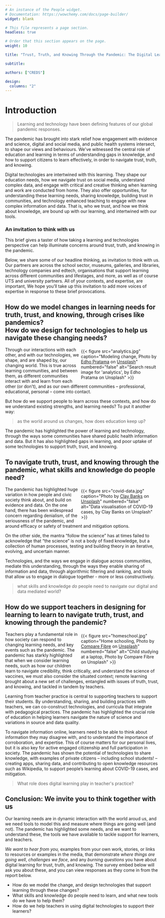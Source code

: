 ```yaml
---
# An instance of the People widget.
# Documentation: https://wowchemy.com/docs/page-builder/
widget: blank

# This file represents a page section.
headless: true

# Order that this section appears on the page.
weight: 10

title: "Trust, Truth, and Knowing Through the Pandemic: The Digital Learning Challenge"

subtitle:

authors: ["CREDS"]

design:
  columns: "2"
---
```


# Introduction

> Learning and technology have been defining features of our global pandemic responses. 

The pandemic has brought into stark relief how engagement with evidence and science, digital and social media, and public health systems intersect, to shape our views and behaviours. We've witnessed the central role of education and learning in terms of understanding gaps in knowledge, and how to support citizens to learn effectively, in order to navigate trust, truth, and knowing.  

Digital technologies are intertwined with this learning. They shape our education needs, how we navigate trust on social media, understand complex data, and engage with critical and creative thinking when learning and work are conducted from home. They also offer opportunities, for understanding these learning needs, sharing knowledge, building trust in communities, and technology enhanced teaching to engage with new complex information and data. That is, who we trust, and how we think about knowledge, are bound up with our learning, and intertwined with our tools.  

### An invitation to think with us
This brief gives a taster of how taking a learning and technologies perspective can help illuminate concerns around trust, truth, and knowing in the pandemic.  

Below, we share some of our headline thinking, as invitation to think with us. Our partners are across the school sector, museums, galleries, and libraries, technology companies and edtech, organisations that support learning across different communities and lifestages, and more, as well as of course UTS and university partners. All of your contexts, and expertise, are important, We hope you’ll take up this invitation to add more voices of expertise in response to these brief provocations.  

## How do we model changes in learning needs for truth, trust, and knowing, through crises like pandemics? <br> How do we design for technologies to help us navigate these changing needs? 
<div style= "float:right;margin:5px;width:50%;">{{< figure src="analytics.jpg" caption="Modeling change, Photo by <a href='https://unsplash.com/@edhoradic?utm_source=unsplash&utm_medium=referral&utm_content=creditCopyText'>Edho Pratama</a> on <a href='https://unsplash.com/?utm_source=unsplash&utm_medium=referral&utm_content=creditCopyText'>Unsplash</a>" numbered="false" alt="Search result image for 'analytics', by Edho Pratama on Unsplash" >}}</div>

Through our interactions with each other, and with our technologies, we shape, and are shaped by, our changing world. This is true across learning communities, and between them, as different communities interact with and learn from each other (or don’t), and as our own different communities – professional, educational, personal – come into contact. 

But how do we support people to learn across these contexts, and how do we understand existing strengths, and learning needs? To put it another way:
> as the world around us changes, how does education keep up?  

The pandemic has highlighted the power of learning and technology, through the ways some communities have shared public health information and data. But it has also highlighted gaps in learning, and poor uptake of some technologies to support truth, trust, and knowing.  

## To navigate truth, trust, and knowing through the pandemic, what skills and knowledge do people need?  
<div style= "float:right;margin:5px;width:50%;">{{< figure src="covid-data.jpg" caption="Photo by <a href='https://unsplash.com/@claybanks?utm_source=unsplash&utm_medium=referral&utm_content=creditCopyText'>Clay Banks</a> on <a href='https://unsplash.com/photos/_Jb1TF3kvsA?utm_source=unsplash&utm_medium=referral&utm_content=creditCopyText'>Unsplash</a>" numbered="false" alt="Data visualisation of COVID-19 cases, by Clay Banks on Unsplash" >}}</div>


The pandemic has highlighted huge variation in how people and civic society think about, and build on evidence and data. On the one hand, there has been widespread concern regarding denialism, of the seriousness of the pandemic, and around efficacy or safety of treatment and mitigation options. 

On the other side, the mantra “follow the science” has at times failed to acknowledge that “the science” is not a body of fixed knowledge, but a collection of human processes, testing and building theory in an iterative, evolving, and uncertain manner. 

Technologies, and the ways we engage in dialogue across communities, mediate this understanding, through the ways they enable sharing of information and data, through algorithmic filtering and ranking, and tools that allow us to engage in dialogue together - more or less constructively.
> what skills and knowledge _do_ people need to navigate our digital and data mediated world?

## How do we support teachers in designing for learning to learn to navigate truth, trust, and knowing through the pandemic?  

<div style= "float:right;margin:5px;width:50%;">{{< figure src="homeschool.jpg" caption="Home schooling, Photo by <a href='https://unsplash.com/@comparefibre?utm_source=unsplash&utm_medium=referral&utm_content=creditCopyText'>Compare Fibre</a> on <a href='https://unsplash.com/s/photos/mobile-learning?utm_source=unsplash&utm_medium=referral&utm_content=creditCopyText'>Unsplash</a>" numbered="false" alt="Child studying at a laptop, Photo by Compare Fibre on Unsplash" >}}</div>


Teachers play a fundamental role in how society can respond to changing learning needs, and key events such as the pandemic. The pandemic has starkly highlighted that when we consider learning needs, such as how our children learn to navigate credibility, think critically, and understand the science of vaccines, we must also consider the situated context; remote learning brought about a new set of challenges, entangled with issues of truth, trust, and knowing, and tackled in tandem by teachers. 

Learning from teacher practice is central to supporting teachers to support their students. By understanding, sharing, and building practices with teachers, we can co-construct technologies, and curricula that integrate with pedagogical practices. The pandemic has highlighted the crucial role of education in helping learners navigate the nature of science and variations in source and data quality. 

To navigate information online, learners need to be able to think about information they may disagree with, and to understand the importance of corroboration, and expertise. This of course matters for our personal lives, but it is also key for active engaged citizenship and full participation in society. The pandemic has shown the potential of technologies to share knowledge, with examples of private citizens – including school students! – creating apps, sharing data, and contributing to open knowledge resources such as Wikipedia, to support people’s learning about COVID-19 cases, and mitigation.  
> What role does digital learning play in teacher's practice? 

## Conclusion: We invite you to think together with us  
Our learning needs are in dynamic interaction with the world aroud us, and we need tools to model this and measure where things are going well (and not). The pandemic has highlighted some needs, and we want to understand these, the tools we have available to tackle support for learners, and teachers. 

*We want to hear from you,* examples from your own work, stories, or links to resources or examples in the media, that demonstrate _where things are going well_, _challenges we face_, and any _burning questions_ you have about digital learning for trust, truth, and knowing. The survey embed below will ask you about these, and you can view responses as they come in from the report below.

* How do we model the change, and design technologies that support learning through these changes? 
* What skills and knowledge do people need to learn, and what new tools do we have to help them? 
* How do we help teachers in using digital technologies to support their learners?  